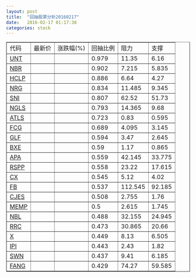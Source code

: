 ```yaml
---
layout: post
title:  "回抽股票分析20160217"
date:   2016-02-17 01:17:38
categories: stock
---
```

<script type="text/javascript">
var stockList = []
stockList.push('gb_unt');
stockList.push('gb_nbr');
stockList.push('gb_hclp');
stockList.push('gb_nrg');
stockList.push('gb_sni');
stockList.push('gb_ngls');
stockList.push('gb_atls');
stockList.push('gb_fcg');
stockList.push('gb_glf');
stockList.push('gb_bxe');
stockList.push('gb_apa');
stockList.push('gb_rspp');
stockList.push('gb_cx');
stockList.push('gb_fb');
stockList.push('gb_cjes');
stockList.push('gb_memp');
stockList.push('gb_nbl');
stockList.push('gb_rrc');
stockList.push('gb_x');
stockList.push('gb_ipi');
stockList.push('gb_swn');
stockList.push('gb_fang');
</script>
<table border="1">
 <tr>
 <td>代码</td>
 <td>最新价</td>
 <td>涨跌幅(%)</td>
 <td>回抽比例</td>
 <td>阻力</td>
 <td>支撑</td>
</tr>
  <tr id="unt">
  <td><a href="http://stock.finance.sina.com.cn/usstock/quotes/UNT.html" target="_blank">UNT</a></td><td></td><td></td><td>0.979</td><td>11.35</td><td>6.16</td></tr>
  <tr id="nbr">
  <td><a href="http://stock.finance.sina.com.cn/usstock/quotes/NBR.html" target="_blank">NBR</a></td><td></td><td></td><td>0.902</td><td>7.215</td><td>5.835</td></tr>
  <tr id="hclp">
  <td><a href="http://stock.finance.sina.com.cn/usstock/quotes/HCLP.html" target="_blank">HCLP</a></td><td></td><td></td><td>0.886</td><td>6.64</td><td>4.27</td></tr>
  <tr id="nrg">
  <td><a href="http://stock.finance.sina.com.cn/usstock/quotes/NRG.html" target="_blank">NRG</a></td><td></td><td></td><td>0.834</td><td>11.485</td><td>9.345</td></tr>
  <tr id="sni">
  <td><a href="http://stock.finance.sina.com.cn/usstock/quotes/SNI.html" target="_blank">SNI</a></td><td></td><td></td><td>0.807</td><td>62.52</td><td>51.73</td></tr>
  <tr id="ngls">
  <td><a href="http://stock.finance.sina.com.cn/usstock/quotes/NGLS.html" target="_blank">NGLS</a></td><td></td><td></td><td>0.793</td><td>14.365</td><td>9.68</td></tr>
  <tr id="atls">
  <td><a href="http://stock.finance.sina.com.cn/usstock/quotes/ATLS.html" target="_blank">ATLS</a></td><td></td><td></td><td>0.723</td><td>0.83</td><td>0.595</td></tr>
  <tr id="fcg">
  <td><a href="http://stock.finance.sina.com.cn/usstock/quotes/FCG.html" target="_blank">FCG</a></td><td></td><td></td><td>0.689</td><td>4.095</td><td>3.145</td></tr>
  <tr id="glf">
  <td><a href="http://stock.finance.sina.com.cn/usstock/quotes/GLF.html" target="_blank">GLF</a></td><td></td><td></td><td>0.594</td><td>3.47</td><td>2.645</td></tr>
  <tr id="bxe">
  <td><a href="http://stock.finance.sina.com.cn/usstock/quotes/BXE.html" target="_blank">BXE</a></td><td></td><td></td><td>0.59</td><td>1.17</td><td>0.865</td></tr>
  <tr id="apa">
  <td><a href="http://stock.finance.sina.com.cn/usstock/quotes/APA.html" target="_blank">APA</a></td><td></td><td></td><td>0.559</td><td>42.145</td><td>33.775</td></tr>
  <tr id="rspp">
  <td><a href="http://stock.finance.sina.com.cn/usstock/quotes/RSPP.html" target="_blank">RSPP</a></td><td></td><td></td><td>0.558</td><td>23.22</td><td>17.615</td></tr>
  <tr id="cx">
  <td><a href="http://stock.finance.sina.com.cn/usstock/quotes/CX.html" target="_blank">CX</a></td><td></td><td></td><td>0.545</td><td>5.12</td><td>4.02</td></tr>
  <tr id="fb">
  <td><a href="http://stock.finance.sina.com.cn/usstock/quotes/FB.html" target="_blank">FB</a></td><td></td><td></td><td>0.537</td><td>112.545</td><td>92.185</td></tr>
  <tr id="cjes">
  <td><a href="http://stock.finance.sina.com.cn/usstock/quotes/CJES.html" target="_blank">CJES</a></td><td></td><td></td><td>0.508</td><td>2.755</td><td>1.76</td></tr>
  <tr id="memp">
  <td><a href="http://stock.finance.sina.com.cn/usstock/quotes/MEMP.html" target="_blank">MEMP</a></td><td></td><td></td><td>0.5</td><td>2.615</td><td>1.745</td></tr>
  <tr id="nbl">
  <td><a href="http://stock.finance.sina.com.cn/usstock/quotes/NBL.html" target="_blank">NBL</a></td><td></td><td></td><td>0.488</td><td>32.155</td><td>24.945</td></tr>
  <tr id="rrc">
  <td><a href="http://stock.finance.sina.com.cn/usstock/quotes/RRC.html" target="_blank">RRC</a></td><td></td><td></td><td>0.473</td><td>30.865</td><td>20.66</td></tr>
  <tr id="x">
  <td><a href="http://stock.finance.sina.com.cn/usstock/quotes/X.html" target="_blank">X</a></td><td></td><td></td><td>0.449</td><td>8.13</td><td>6.505</td></tr>
  <tr id="ipi">
  <td><a href="http://stock.finance.sina.com.cn/usstock/quotes/IPI.html" target="_blank">IPI</a></td><td></td><td></td><td>0.443</td><td>2.43</td><td>1.82</td></tr>
  <tr id="swn">
  <td><a href="http://stock.finance.sina.com.cn/usstock/quotes/SWN.html" target="_blank">SWN</a></td><td></td><td></td><td>0.437</td><td>9.41</td><td>6.185</td></tr>
  <tr id="fang">
  <td><a href="http://stock.finance.sina.com.cn/usstock/quotes/FANG.html" target="_blank">FANG</a></td><td></td><td></td><td>0.429</td><td>74.27</td><td>59.585</td></tr>
</table>
